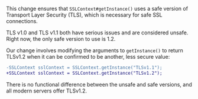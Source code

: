 This change ensures that `SSLContext#getInstance()` uses a safe version of Transport Layer Security (TLS), which is necessary for safe SSL connections.

TLS v1.0 and TLS v1.1 both have serious issues and are considered unsafe. Right now, the only safe version to use is 1.2.

Our change involves modifying the arguments to `getInstance()` to return TLSv1.2 when it can be confirmed to be another, less secure value:

```diff
-SSLContext sslContext = SSLContext.getInstance("TLSv1.1");
+SSLContext sslContext = SSLContext.getInstance("TLSv1.2");
```

There is no functional difference between the unsafe and safe versions, and all modern servers offer TLSv1.2.
